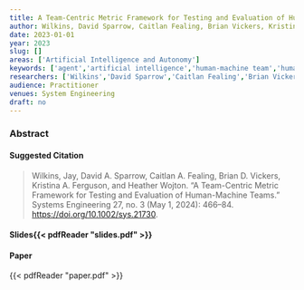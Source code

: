 ```yaml
---
title: A Team-Centric Metric Framework for Testing and Evaluation of Human-Machine Teams
author: Wilkins, David Sparrow, Caitlan Fealing, Brian Vickers, Kristina Ferguson, Heather Wojton
date: 2023-01-01
year: 2023
slug: []
areas: ['Artificial Intelligence and Autonomy']
keywords: ['agent','artificial intelligence','human-machine team','human-system interaction','metrics']
researchers: ['Wilkins','David Sparrow','Caitlan Fealing','Brian Vickers','Kristina Ferguson','Heather Wojton']
audience: Practitioner
venues: System Engineering
draft: no
---
```




### Abstract


#### Suggested Citation
> Wilkins, Jay, David A. Sparrow, Caitlan A. Fealing, Brian D. Vickers, Kristina A. Ferguson, and Heather Wojton. “A Team-Centric Metric Framework for Testing and Evaluation of Human-Machine Teams.” Systems Engineering 27, no. 3 (May 1, 2024): 466–84. https://doi.org/10.1002/sys.21730.

#### Slides{{< pdfReader "slides.pdf" >}}

#### Paper
{{< pdfReader "paper.pdf" >}}


